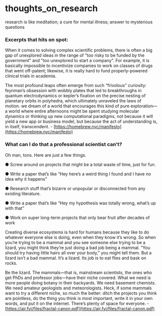 # thoughts_on_research
research is like meditation; a cure for mental illness; answer to mysterious questions

### Excerpts that hits on spot:

When it comes to solving complex scientific problems, there is often a big gap of unexplored ideas in the range of "too risky to be funded by the government" and "too unexplored to start a company". For example, it is basically impossible to incentivize companies to work on classes of drugs that went off-patent; likewise, it is really hard to fund properly-powered clinical trials in academia.

The most profound leaps often emerge from such “frivolous” curiosity: feynman’s obsession with wobbly plates that led to breakthroughs in quantum electrodynamics or kepler’s fixation on the precise nesting of planetary orbits in polyhedra, which ultimately unraveled the laws of motion. we dream of a world that encourages this kind of pure exploration—a world where entire afternoons might be spent studying molecular dynamics or thinking up new computational paradigms, not because it will yield a new app or business model, but because the act of understanding is, in itself, transcendent. - [https://homebrew.nyc/manifesto](https://homebrew.nyc/manifesto)

### What can I do that a professional scientist can’t?

Oh man, tons. Here are just a few things.

● Screw around on projects that might be a total waste of time, just for fun.

● Write a paper that’s like “Hey here’s a weird thing I found and I have no idea why it happens”

● Research stuff that’s bizarre or unpopular or disconnected from any existing literature.

● Write a paper that’s like “Hey my hypothesis was totally wrong, what’s up with that”

● Work on super long-term projects that only bear fruit after decades of work

Creating diverse ecosystems is hard for humans because they like to do whatever everyone else is doing,
even when they know it’s wrong. So when you’re trying to be a mammal and you see someone else trying to
be a lizard, you might think they’re just doing a bad job being a mammal. “You should try having little hairs
all over your body,” you might tell them. But a lizard isn’t a bad mammal. It’s a lizard. Its job is to eat flies
and bask on rocks.

Be the lizard. The mammals—that is, mainstream scientists, the ones who get PhDs and
professor jobs—have their niche covered. What we need is more people doing botany in their backyards. We
need basement chemists. We need amateur geologists and meteorologists.
Heck, if some mammals want to try a different niche, so much the better: ditch the projects you think are
pointless, do the thing you think is most important, write it in your own words, and put it on the internet.
There’s plenty of space for everyone. - [https://ajr.fyi/files/fractal-canon.pdf](https://ajr.fyi/files/fractal-canon.pdf)
